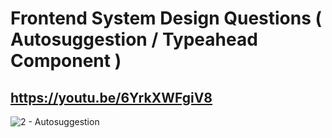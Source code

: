 # Frontend System Design Questions ( Autosuggestion / Typeahead Component )
## https://youtu.be/6YrkXWFgiV8
![2 - Autosuggestion](https://github.com/piyush-eon/frontend-interview-questions/assets/51760520/a832b43a-f3fc-49b5-82f8-f69aec215913)
